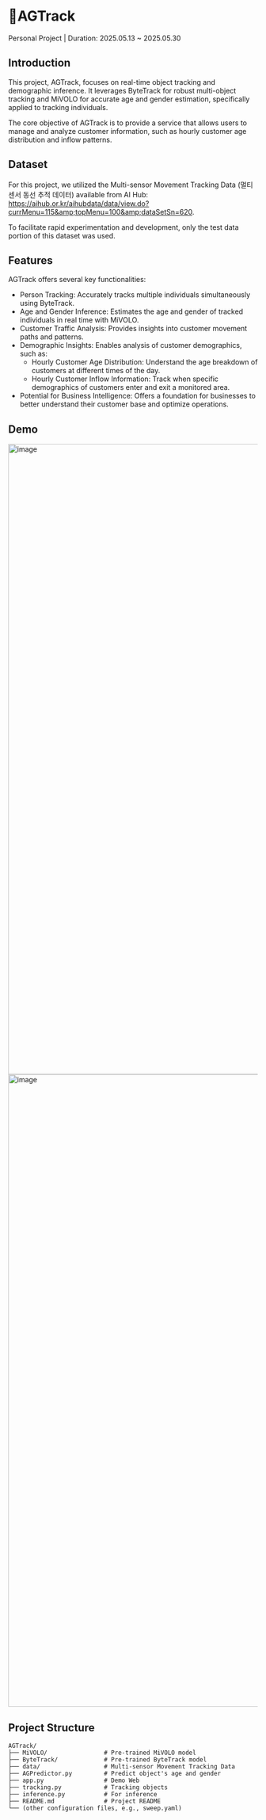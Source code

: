 # 🔎AGTrack
Personal Project | Duration: 2025.05.13 ~ 2025.05.30

## Introduction
This project, AGTrack, focuses on real-time object tracking and demographic inference. It leverages ByteTrack for robust multi-object tracking and MiVOLO for accurate age and gender estimation, specifically applied to tracking individuals.

The core objective of AGTrack is to provide a service that allows users to manage and analyze customer information, such as hourly customer age distribution and inflow patterns.

## Dataset
For this project, we utilized the Multi-sensor Movement Tracking Data (멀티 센서 동선 추적 데이터) available from AI Hub: https://aihub.or.kr/aihubdata/data/view.do?currMenu=115&amp;topMenu=100&amp;dataSetSn=620.

To facilitate rapid experimentation and development, only the test data portion of this dataset was used.

## Features
AGTrack offers several key functionalities:

- Person Tracking: Accurately tracks multiple individuals simultaneously using ByteTrack.
- Age and Gender Inference: Estimates the age and gender of tracked individuals in real time with MiVOLO.
- Customer Traffic Analysis: Provides insights into customer movement paths and patterns.
- Demographic Insights: Enables analysis of customer demographics, such as:
  - Hourly Customer Age Distribution: Understand the age breakdown of customers at different times of the day.
  - Hourly Customer Inflow Information: Track when specific demographics of customers enter and exit a monitored area.
- Potential for Business Intelligence: Offers a foundation for businesses to better understand their customer base and optimize operations.

## Demo
<img width="1273" alt="image" src="https://github.com/user-attachments/assets/d49a16e4-dc40-4af8-af01-4bf509cce8db" />
<img width="1277" alt="image" src="https://github.com/user-attachments/assets/622c24f6-31e6-4892-9a0e-767f51f99ab9" />


## Project Structure
```
AGTrack/
├── MiVOLO/                # Pre-trained MiVOLO model
├── ByteTrack/             # Pre-trained ByteTrack model
├── data/                  # Multi-sensor Movement Tracking Data
├── AGPredictor.py         # Predict object's age and gender
├── app.py                 # Demo Web
├── tracking.py            # Tracking objects
├── inference.py           # For inference
├── README.md              # Project README
└── (other configuration files, e.g., sweep.yaml)
```
